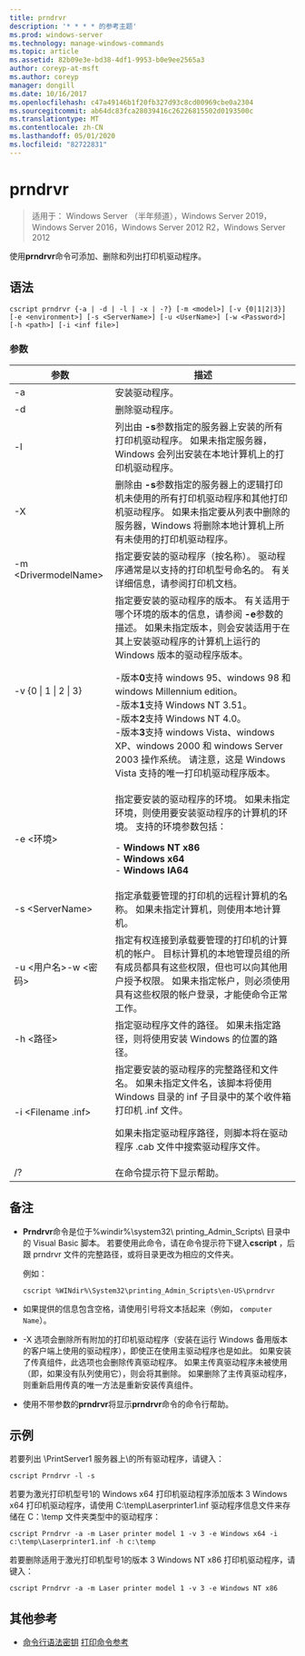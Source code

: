 ```yaml
---
title: prndrvr
description: '* * * * 的参考主题'
ms.prod: windows-server
ms.technology: manage-windows-commands
ms.topic: article
ms.assetid: 82b09e3e-bd38-4df1-9953-b0e9ee2565a3
author: coreyp-at-msft
ms.author: coreyp
manager: dongill
ms.date: 10/16/2017
ms.openlocfilehash: c47a49146b1f20fb327d93c8cd00969cbe0a2304
ms.sourcegitcommit: ab64dc83fca28039416c26226815502d0193500c
ms.translationtype: MT
ms.contentlocale: zh-CN
ms.lasthandoff: 05/01/2020
ms.locfileid: "82722831"
---
```

# <a name="prndrvr"></a>prndrvr

> 适用于： Windows Server （半年频道），Windows Server 2019，Windows Server 2016，Windows Server 2012 R2，Windows Server 2012

使用**prndrvr**命令可添加、删除和列出打印机驱动程序。

## <a name="syntax"></a>语法
```
cscript prndrvr {-a | -d | -l | -x | -?} [-m <model>] [-v {0|1|2|3}] 
[-e <environment>] [-s <ServerName>] [-u <UserName>] [-w <Password>] 
[-h <path>] [-i <inf file>]
```

### <a name="parameters"></a>参数

|参数|描述|
|-------|--------|
|-a|安装驱动程序。|
|-d|删除驱动程序。|
|-l|列出由 **-s**参数指定的服务器上安装的所有打印机驱动程序。 如果未指定服务器，Windows 会列出安装在本地计算机上的打印机驱动程序。|
|-X|删除由 **-s**参数指定的服务器上的逻辑打印机未使用的所有打印机驱动程序和其他打印机驱动程序。 如果未指定要从列表中删除的服务器，Windows 将删除本地计算机上所有未使用的打印机驱动程序。|
|-m \<DrivermodelName\>|指定要安装的驱动程序（按名称）。 驱动程序通常是以支持的打印机型号命名的。 有关详细信息，请参阅打印机文档。|
|-v {0 &#124; 1 &#124; 2 &#124; 3}|指定要安装的驱动程序的版本。 有关适用于哪个环境的版本的信息，请参阅 **-e**参数的描述。 如果未指定版本，则会安装适用于在其上安装驱动程序的计算机上运行的 Windows 版本的驱动程序版本。<p>-版本**0**支持 windows 95、windows 98 和 windows Millennium edition。<br />-版本**1**支持 Windows NT 3.51。<br />-版本**2**支持 Windows NT 4.0。<br />-版本**3**支持 windows Vista、windows XP、windows 2000 和 windows Server 2003 操作系统。 请注意，这是 Windows Vista 支持的唯一打印机驱动程序版本。|
|-e \<环境>|指定要安装的驱动程序的环境。 如果未指定环境，则使用要安装驱动程序的计算机的环境。 支持的环境参数包括：<p>-   **Windows NT x86**<br />-   **Windows x64**<br />-   **Windows IA64**|
|-s \<ServerName>|指定承载要管理的打印机的远程计算机的名称。 如果未指定计算机，则使用本地计算机。|
|-u \<用户名>-w \<密码>|指定有权连接到承载要管理的打印机的计算机的帐户。 目标计算机的本地管理员组的所有成员都具有这些权限，但也可以向其他用户授予权限。 如果未指定帐户，则必须使用具有这些权限的帐户登录，才能使命令正常工作。|
|-h \<路径>|指定驱动程序文件的路径。 如果未指定路径，则将使用安装 Windows 的位置的路径。|
|-i \<Filename .inf>|指定要安装的驱动程序的完整路径和文件名。 如果未指定文件名，该脚本将使用 Windows 目录的 inf 子目录中的某个收件箱打印机 .inf 文件。<p>如果未指定驱动程序路径，则脚本将在驱动程序 .cab 文件中搜索驱动程序文件。|
|/?|在命令提示符下显示帮助。|

## <a name="remarks"></a>备注
- **Prndrvr**命令是位于%windir%\system32\ printing_Admin_Scripts\\ <language>目录中的 Visual Basic 脚本。 若要使用此命令，请在命令提示符下键入**cscript** ，后跟 prndrvr 文件的完整路径，或将目录更改为相应的文件夹。

  例如：
  ```
  cscript %WINdir%\System32\printing_Admin_Scripts\en-US\prndrvr
  ```
- 如果提供的信息包含空格，请使用引号将文本括起来（例如， `computer Name`）。
- -X 选项会删除所有附加的打印机驱动程序（安装在运行 Windows 备用版本的客户端上使用的驱动程序），即使正在使用主驱动程序也是如此。 如果安装了传真组件，此选项也会删除传真驱动程序。 如果主传真驱动程序未被使用（即，如果没有队列使用它），则会将其删除。 如果删除了主传真驱动程序，则重新启用传真的唯一方法是重新安装传真组件。
- 使用不带参数的**prndrvr**将显示**prndrvr**命令的命令行帮助。

## <a name="examples"></a>示例

若要列出 \PrintServer1 服务器上\\的所有驱动程序，请键入：
```
cscript Prndrvr -l -s
```

若要为激光打印机型号1的 Windows x64 打印机驱动程序添加版本 3 Windows x64 打印机驱动程序，请使用 C:\temp\Laserprinter1.inf 驱动程序信息文件来存储在 C：\temp 文件夹类型中的驱动程序：
```
cscript Prndrvr -a -m Laser printer model 1 -v 3 -e Windows x64 -i c:\temp\Laserprinter1.inf -h c:\temp
```

若要删除适用于激光打印机型号1的版本 3 Windows NT x86 打印机驱动程序，请键入：
```
cscript Prndrvr -a -m Laser printer model 1 -v 3 -e Windows NT x86 
```

## <a name="additional-references"></a>其他参考
- [命令行语法密钥](command-line-syntax-key.md)
[打印命令参考](print-command-reference.md)
